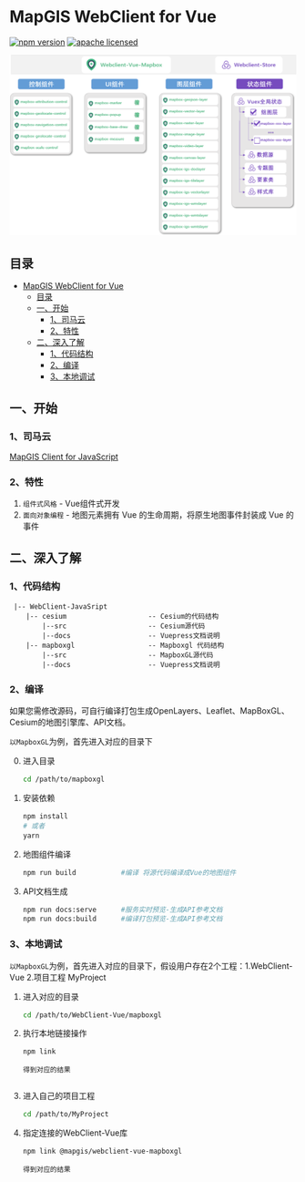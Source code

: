 # MapGIS WebClient for Vue

[![npm version][npm-img]][npm-url]
[![apache licensed](https://img.shields.io/badge/license-Apache%202.0-orange.svg?style=flat-square)](https://github.com/MapGIS/WebClient-JavaScript/blob/master/LICENSE)

[npm-img]: https://img.shields.io/badge/npm-10.5.0-brightgreen
[npm-url]: https://www.npmjs.com/package/@mapgis/webclient

<img alt="MapGIS" src="mapboxgl/docs/zh/images/framework/webclient-vue-mapboxgl.png">

## 目录
- [MapGIS WebClient for Vue](#mapgis-webclient-for-vue)
  - [目录](#目录)
  - [一、开始](#一开始)
    - [1、司马云](#1司马云)
    - [2、特性](#2特性)
  - [二、深入了解](#二深入了解)
    - [1、代码结构](#1代码结构)
    - [2、编译](#2编译)
    - [3、本地调试](#3本地调试)

## 一、开始

### 1、司马云
[MapGIS Client for JavaScript](http://develop.smaryun.com:8899/)

### 2、特性
1. `组件式风格` - Vue组件式开发
2. `面向对象编程` - 地图元素拥有 Vue 的生命周期，将原生地图事件封装成 Vue 的事件


## 二、深入了解
### 1、代码结构
``` text
 |-- WebClient-JavaSript
    |-- cesium                    -- Cesium的代码结构
        |--src                    -- Cesium源代码
        |--docs                   -- Vuepress文档说明
    |-- mapboxgl                  -- Mapboxgl 代码结构
        |--src                    -- MapboxGL源代码
        |--docs                   -- Vuepress文档说明
```

### 2、编译

如果您需修改源码，可自行编译打包生成OpenLayers、Leaflet、MapBoxGL、Cesium的地图引擎库、API文档。

`以MapboxGL`为例，首先进入对应的目录下

0. 进入目录
    ``` sh
    cd /path/to/mapboxgl
    ```

1. 安装依赖
    ``` sh
    npm install
    # 或者
    yarn
    ```

2. 地图组件编译
    ``` sh
    npm run build           #编译 将源代码编译成Vue的地图组件
    ```

3. API文档生成
    ``` sh
    npm run docs:serve      #服务实时预览-生成API参考文档
    npm run docs:build      #编译打包预览-生成API参考文档
    ```
### 3、本地调试
`以MapboxGL`为例，首先进入对应的目录下，假设用户存在2个工程：1.WebClient-Vue 2.项目工程 MyProject

1. 进入对应的目录
    ``` sh
    cd /path/to/WebClient-Vue/mapboxgl
    ```
2. 执行本地链接操作
    ``` sh
    npm link
    ```

    `得到对应的结果`

    ``` sh
    ```
3. 进入自己的项目工程
    ``` sh
    cd /path/to/MyProject
    ```
4. 指定连接的WebClient-Vue库
    ``` sh
    npm link @mapgis/webclient-vue-mapboxgl
    ```
    `得到对应的结果`
    ``` sh
    ```